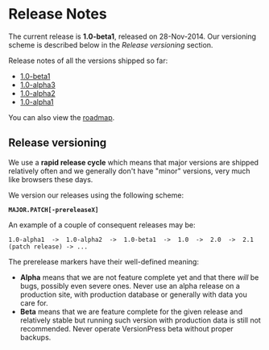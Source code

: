 # Release Notes #

The current release is **1.0-beta1**, released on 28-Nov-2014. Our versioning scheme is described below in the *Release versioning* section.

Release notes of all the versions shipped so far:

* [1.0-beta1](./release-notes/1.0-beta1)
* [1.0-alpha3](./release-notes/1.0-alpha3)
* [1.0-alpha2](./release-notes/1.0-alpha2)
* [1.0-alpha1](./release-notes/1.0-alpha1)

You can also view the [roadmap](./release-notes/roadmap).


## Release versioning ##

We use a **rapid release cycle** which means that major versions are shipped relatively often and we generally don't have "minor" versions, very much like browsers these days.

We version our releases using the following scheme:

**`MAJOR.PATCH[-prereleaseX]`**

An example of a couple of consequent releases may be:

    1.0-alpha1  ->  1.0-alpha2  ->  1.0-beta1  ->  1.0  ->  2.0  ->  2.1 (patch release) -> ... 

The prerelease markers have their well-defined meaning:

* **Alpha** means that we are not feature complete yet and that there *will* be bugs, possibly even severe ones. Never use an alpha release on a production site, with production database or generally with data you care for.
* **Beta** means that we are feature complete for the given release and relatively stable but running such version with production data is still not recommended. Never operate VersionPress beta without proper backups.